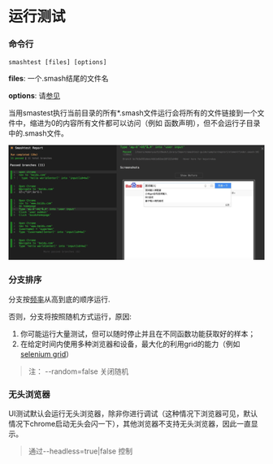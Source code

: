# 运行测试

### 命令行

```
smashtest [files] [options]
```

**files**: 一个.smash结尾的文件名

**options**: 请[参见](/yun-xing-ce-shi/ming-ling-xing-xuan-xiang.md)

当用smastest执行当前目录的所有\*.smash文件运行会将所有的文件链接到一个文件中，缩进为0的内容所有文件都可以访问（例如 函数声明），但不会运行子目录中的.smash文件。

![](/assets/run-all-test.png)

### 分支排序

分支按[频率](/yu-yan/fen-zu-yu-pin-lv.md)从高到底的顺序运行.

否则，分支将按照随机方式运行，原因:

1. 你可能运行大量测试，但可以随时停止并且在不同函数功能获取好的样本；
2. 在给定时间内使用多种浏览器和设备，最大化的利用grid的能力（例如 [selenium grid](https://wizardforcel.gitbooks.io/selenium-doc/official-site/selenium-grid.html)）

> 注： --random=false 关闭随机

### 无头浏览器

UI测试默认会运行无头浏览器，除非你进行调试（这种情况下浏览器可见，默认情况下chrome启动无头会闪一下），其他浏览器不支持无头浏览器，因此一直显示。

> 通过--headless=true\|false 控制





